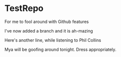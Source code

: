 # TestRepo
For me to fool around with Github features

I've now added a branch and it is ah-mazing

Here's another line, while listening to Phil Collins

Mya will be goofing around tonight. Dress appropriately.